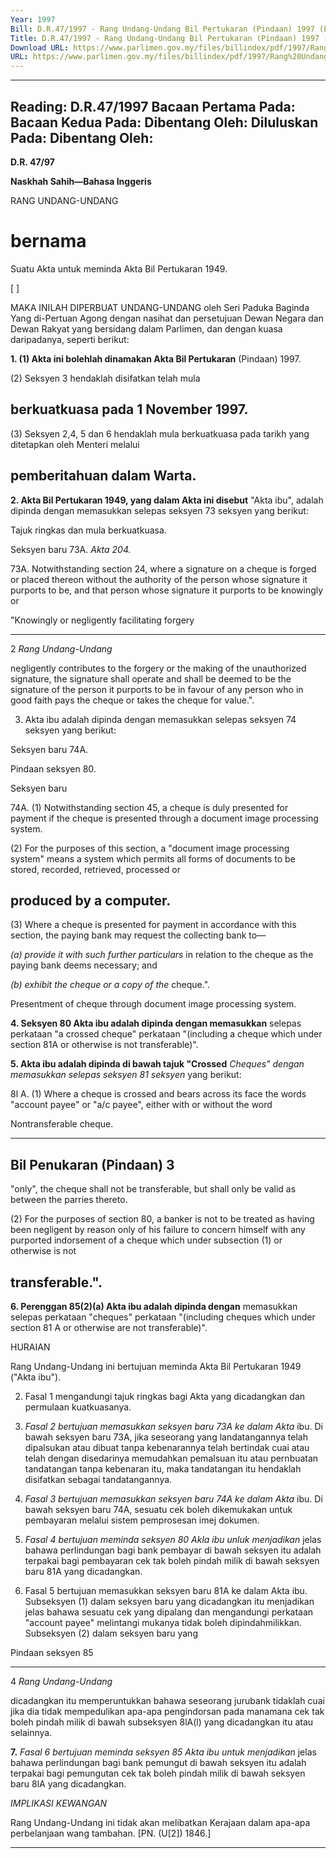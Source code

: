 ```yaml
---
Year: 1997
Bill: D.R.47/1997 - Rang Undang-Undang Bil Pertukaran (Pindaan) 1997 (Lulus)
Title: D.R.47/1997 - Rang Undang-Undang Bil Pertukaran (Pindaan) 1997 (Lulus)
Download URL: https://www.parlimen.gov.my/files/billindex/pdf/1997/Rang%20Undang-Undang%20DR%2047.pdf
URL: https://www.parlimen.gov.my/files/billindex/pdf/1997/Rang%20Undang-Undang%20DR%2047.pdf
---
```

---
Reading:
D.R.47/1997
Bacaan Pertama Pada:
Bacaan Kedua Pada:
Dibentang Oleh:
Diluluskan Pada:
Dibentang Oleh:
---

**D.R. 47/97**

**Naskhah Sahih—Bahasa Inggeris**

RANG UNDANG-UNDANG

# bernama

Suatu Akta untuk meminda Akta Bil Pertukaran 1949.

[ ]

MAKA INILAH DIPERBUAT UNDANG-UNDANG
oleh Seri Paduka Baginda Yang di-Pertuan Agong dengan
nasihat dan persetujuan Dewan Negara dan Dewan Rakyat
yang bersidang dalam Parlimen, dan dengan kuasa
daripadanya, seperti berikut:

**1. (1) Akta ini bolehlah dinamakan Akta Bil Pertukaran**
(Pindaan) 1997.

(2) Seksyen 3 hendaklah disifatkan telah mula
## berkuatkuasa pada 1 November 1997.

(3) Seksyen 2,4, 5 dan 6 hendaklah mula berkuatkuasa
pada tarikh yang ditetapkan oleh Menteri melalui
## pemberitahuan dalam Warta.

**2. Akta Bil Pertukaran 1949, yang dalam Akta ini disebut**
"Akta ibu", adalah dipinda dengan memasukkan selepas
seksyen 73 seksyen yang berikut:


Tajuk ringkas
dan mula
berkuatkuasa.

Seksyen baru
73A.
_Akta 204._


73A. Notwithstanding section 24, where a
signature on a cheque is forged or placed thereon
without the authority of the person whose
signature it purports to be, and that person whose
signature it purports to be knowingly or


"Knowingly
or
negligently
facilitating
forgery


-----

2 _Rang Undang-Undang_

negligently contributes to the forgery or the
making of the unauthorized signature, the
signature shall operate and shall be deemed to
be the signature of the person it purports to be
in favour of any person who in good faith pays
the cheque or takes the cheque for value.".

3. Akta ibu adalah dipinda dengan memasukkan selepas
seksyen 74 seksyen yang berikut:


Seksyen
baru 74A.

Pindaan
seksyen 80.

Seksyen baru


74A. (1) Notwithstanding section 45, a cheque
is duly presented for payment if the cheque is
presented through a document image processing
system.

(2) For the purposes of this section, a
"document image processing system" means a
system which permits all forms of documents
to be stored, recorded, retrieved, processed or
## produced by a computer.

(3) Where a cheque is presented for payment
in accordance with this section, the paying bank
may request the collecting bank to—

_(a) provide it with such further particulars_
in relation to the cheque as the paying
bank deems necessary; and

_(b) exhibit the cheque or a copy of the_
cheque.".


Presentment
of cheque
through
document
image
processing
system.


**4. Seksyen 80 Akta ibu adalah dipinda dengan memasukkan**
selepas perkataan "a crossed cheque" perkataan "(including
a cheque which under section 81A or otherwise is not
transferable)".

**5. Akta ibu adalah dipinda di bawah tajuk "Crossed**
_Cheques" dengan memasukkan selepas seksyen 81 seksyen_
yang berikut:


8l A. (1) Where a cheque is crossed and bears
across its face the words "account payee" or
"a/c payee", either with or without the word


Nontransferable
cheque.


-----

## Bil Penukaran (Pindaan) 3

"only", the cheque shall not be transferable, but
shall only be valid as between the parries thereto.

(2) For the purposes of section 80, a banker
is not to be treated as having been negligent by
reason only of his failure to concern himself
with any purported indorsement of a cheque
which under subsection (1) or otherwise is not
## transferable.".

**6. Perenggan 85(2)(a) Akta ibu adalah dipinda dengan**
memasukkan selepas perkataan "cheques" perkataan
"(including cheques which under section 81 A or otherwise
are not transferable)".

HURAIAN

Rang Undang-Undang ini bertujuan meminda Akta Bil Pertukaran
1949 ("Akta ibu").

2. Fasal 1 mengandungi tajuk ringkas bagi Akta yang dicadangkan
dan permulaan kuatkuasanya.

3. _Fasal 2 bertujuan memasukkan seksyen baru 73A ke dalam Akta_
ibu. Di bawah seksyen baru 73A, jika seseorang yang landatangannya
telah dipalsukan atau dibuat tanpa kebenarannya telah bertindak
cuai atau telah dengan disedarinya memudahkan pemalsuan itu atau
pernbuatan tandatangan tanpa kebenaran itu, maka tandatangan itu
hendaklah disifatkan sebagai tandatangannya.

4. _Fasal 3 bertujuan memasukkan seksyen baru 74A ke dalam Akta_
ibu. Di bawah seksyen baru 74A, sesuatu cek boleh dikemukakan
untuk pembayaran melalui sistem pemprosesan imej dokumen.

5. _Fasal 4 bertujuan meminda seksyen 80 Akla ibu unluk menjadikan_
jelas bahawa perlindungan bagi bank pembayar di bawah seksyen
itu adalah terpakai bagi pembayaran cek tak boleh pindah milik di
bawah seksyen baru 81A yang dicadangkan.

6. Fasal 5 bertujuan memasukkan seksyen baru 81A ke dalam Akta
ibu. Subseksyen (1) dalam seksyen baru yang dicadangkan itu
menjadikan jelas bahawa sesuatu cek yang dipalang dan mengandungi
perkataan "account payee" melintangi mukanya tidak boleh
dipindahmilikkan. Subseksyen (2) dalam seksyen baru yang


Pindaan
seksyen 85


-----

4 _Rang Undang-Undang_

dicadangkan itu memperuntukkan bahawa seseorang jurubank tidaklah
cuai jika dia tidak mempedulikan apa-apa pengindorsan pada manamana cek tak boleh pindah milik di bawah subseksyen 8lA(l) yang
dicadangkan itu atau selainnya.

**7.** _Fasal 6 bertujuan meminda seksyen 85 Akta ibu untuk menjadikan_
jelas bahawa perlindungan bagi bank pemungut di bawah seksyen
itu adalah terpakai bagi pemungutan cek tak boleh pindah milik di
bawah seksyen baru 8lA yang dicadangkan.

_IMPLIKASI_ _KEWANGAN_

Rang Undang-Undang ini tidak akan melibatkan Kerajaan dalam
apa-apa perbelanjaan wang tambahan. [PN. (U[2]) 1846.]


-----

